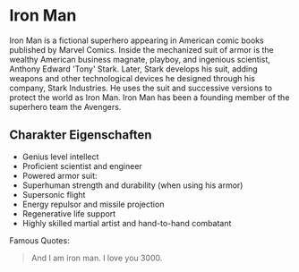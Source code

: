 # Iron Man

Iron Man is a fictional superhero appearing in American comic books published by Marvel Comics. Inside the mechanized suit of armor is the wealthy American business magnate, playboy, and ingenious scientist, Anthony Edward 'Tony' Stark. Later, Stark develops his suit, adding weapons and other technological devices he designed through his company, Stark Industries. He uses the suit and successive versions to protect the world as Iron Man. Iron Man has been a founding member of the superhero team the Avengers. 

## Charakter Eigenschaften
* Genius level intellect
* Proficient scientist and engineer
* Powered armor suit:
* Superhuman strength and durability (when using his armor)
* Supersonic flight
* Energy repulsor and missile projection
* Regenerative life support
* Highly skilled martial artist and hand-to-hand combatant

Famous Quotes:
> And I am iron man.
> I love you 3000.